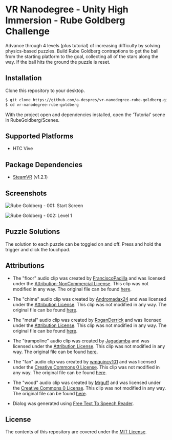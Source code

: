 # VR Nanodegree - Unity High Immersion - Rube Goldberg Challenge
Advance through 4 levels (plus tutorial) of increasing difficulty by solving physics-based puzzles. Build Rube Goldberg contraptions to get the ball from the starting platform to the goal, collecting all of the stars along the way. If the ball hits the ground the puzzle is reset.

## Installation
Clone this repository to your desktop.
```sh
$ git clone https://github.com/a-despres/vr-nanodegree-rube-goldberg.git
$ cd vr-nanodegree-rube-goldberg
```
With the project open and dependencies installed, open the 'Tutorial' scene in RubeGoldberg/Scenes.

## Supported Platforms
  - HTC Vive

## Package Dependencies
  - [SteamVR](http://u3d.as/cjo) (v1.2.1)

## Screenshots
![Rube Goldberg - 001: Start Screen](https://github.com/a-despres/vr-nanodegree-rube-goldberg/blob/master/Screenshots/001.jpg)

![Rube Goldberg - 002: Level 1](https://github.com/a-despres/vr-nanodegree-rube-goldberg/blob/master/Screenshots/002.jpg)

## Puzzle Solutions
The solution to each puzzle can be toggled on and off. Press and hold the trigger and click the touchpad.

## Attributions
  - The "floor" audio clip was created by [FranciscoPadilla](https://www.freesound.org/people/FranciscoPadilla/) and was licensed under the [Attribution-NonCommercial License](https://creativecommons.org/licenses/by-nc/3.0/). This clip was not modified in any way. The original file can be found [here](https://www.freesound.org/people/FranciscoPadilla/sounds/22769/).

  - The "chime" audio clip was created by [Andromadax24](https://www.freesound.org/people/Andromadax24/) and was licensed under the [Attribution License](https://creativecommons.org/licenses/by/3.0/). This clip was not modified in any way. The original file can be found [here](https://www.freesound.org/people/Andromadax24/sounds/186719/).

  - The "metal" audio clip was created by [RoganDerrick](https://www.freesound.org/people/RoganDerrick/) and was licensed under the [Attribution License](https://creativecommons.org/licenses/by/3.0/). This clip was not modified in any way. The original file can be found [here](https://www.freesound.org/people/RoganDerrick/sounds/260435/).

  - The "trampoline" audio clip was created by [Jagadamba](https://www.freesound.org/people/Jagadamba/) and was licensed under the [Attribution License](https://creativecommons.org/licenses/by/3.0/). This clip was not modified in any way. The original file can be found [here](https://www.freesound.org/people/Jagadamba/sounds/257052/).

  - The "fan" audio clip was created by [wmquincy101](https://www.freesound.org/people/wmquincy101/) and was licensed under the [Creative Commons 0 License](https://creativecommons.org/publicdomain/zero/1.0/). This clip was not modified in any way. The original file can be found [here](https://www.freesound.org/people/wmquincy101/sounds/333103/).

  - The "wood" audio clip was created by [Mrguff](https://www.freesound.org/people/Mrguff/) and was licensed under the [Creative Commons 0 License](https://creativecommons.org/publicdomain/zero/1.0/). This clip was not modified in any way. The original file can be found [here](https://www.freesound.org/people/Mrguff/sounds/369712/).

  - Dialog was generated using [Free Text To Speech Reader](http://ttsreader.com/).

## License
The contents of this repository are covered under the [MIT License](LICENSE).
